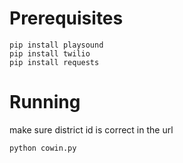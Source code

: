 # Prerequisites
```
pip install playsound
pip install twilio
pip install requests
```

# Running
make sure district id is correct in the url
```
python cowin.py
```
